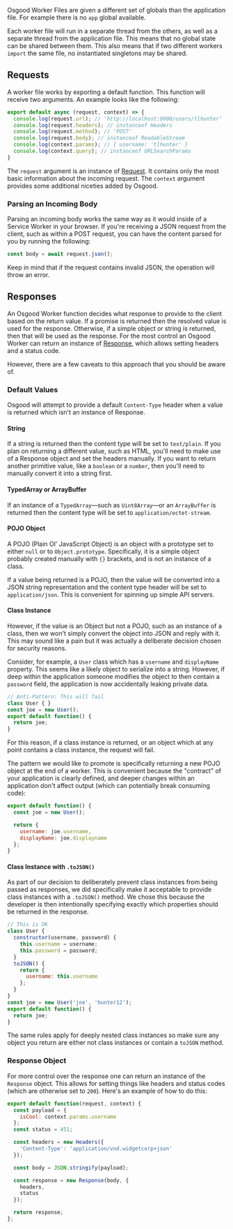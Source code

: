 Osgood Worker Files are given a different set of globals than the application
file. For example there is no `app` global available.

Each worker file will run in a separate thread from the others, as well as a
separate thread from the application file. This means that no global state can
be shared between them. This also means that if two different workers `import`
the same file, no instantiated singletons may be shared.

## Requests

A worker file works by exporting a default function. This function will receive
two arguments. An example looks like the following:

```javascript
export default async (request, context) => {
  console.log(request.url); // 'http://localhost:8000/users/tlhunter'
  console.log(request.headers); // instanceof Headers
  console.log(request.method); // 'POST'
  console.log(request.body); // instanceof ReadableStream
  console.log(context.params); // { username: 'tlhunter' }
  console.log(context.query); // instanceof URLSearchParams
}
```

The `request` argument is an instance of
[Request](https://developer.mozilla.org/en-US/docs/Web/API/Request). It
contains only the most basic information about the incoming request. The
`context` argument provides some additional niceties added by Osgood.

### Parsing an Incoming Body

Parsing an incoming body works the same way as it would inside of a Service
Worker in your browser. If you're receiving a JSON request from the client,
such as within a POST request, you can have the content parsed for you by
running the following:

```javascript
const body = await request.json();
```

Keep in mind that if the request contains invalid JSON, the operation will
throw an error.


## Responses

An Osgood Worker function decides what response to provide to the client based
on the return value. If a promise is returned then the resolved value is used
for the response. Otherwise, if a simple object or string is returned, then
that will be used as the response. For the most control an Osgood Worker can
return an instance of
[Response](https://developer.mozilla.org/en-US/docs/Web/API/Response), which
allows setting headers and a status code.

However, there are a few caveats to this approach that you should be aware of.

### Default Values

Osgood will attempt to provide a default `Content-Type` header when a value is
returned which isn't an instance of Response.

#### String

If a string is returned then the content type will be set to `text/plain`. If
you plan on returning a different value, such as HTML, you'll need to make use
of a Response object and set the headers manually. If you want to return
another primitive value, like a `boolean` or a `number`, then you'll need to
manually convert it into a string first.

#### TypedArray or ArrayBuffer

If an instance of a `TypedArray`—such as `Uint8Array`—or an `ArrayBuffer` is
returned then the content type will be set to `application/octet-stream`.

#### POJO Object

A POJO (Plain Ol' JavaScript Object) is an object with a prototype set to
either `null` or to `Object.prototype`. Specifically, it is a simple object
probably created manually with `{}` brackets, and is not an instance of a
class.

If a value being returned is a POJO, then the value will be converted into a
JSON string representation and the content type header will be set to
`application/json`. This is convenient for spinning up simple API servers.

#### Class Instance

However, if the value is an Object but not a POJO, such as an instance of a
class, then we won't simply convert the object into JSON and reply with it.
This may sound like a pain but it was actually a deliberate decision chosen for
security reasons.

Consider, for example, a `User` class which has a `username` and `displayName`
property. This seems like a likely object to serialize into a string. However,
if deep within the application someone modifies the object to then contain a
`password` field, the application is now accidentally leaking private data.

```javascript
// Anti-Pattern: This will fail
class User { }
const joe = new User();
export default function() {
  return joe;
}
```

For this reason, if a class instance is returned, or an object which at any
point contains a class instance, the request will fail.

The pattern we would like to promote is specifically returning a new POJO
object at the end of a worker. This is convenient because the "contract" of
your application is clearly defined, and deeper changes within an application
don't affect output (which can potentially break consuming code):

```javascript
export default function() {
  const joe = new User();

  return {
    username: joe.username,
    displayName: joe.displayname
  };
}
```

#### Class Instance with `.toJSON()`

As part of our decision to deliberately prevent class instances from being
passed as responses, we did specifically make it acceptable to provide class
instances with a `.toJSON()` method. We chose this because the developer is
then intentionally specifying exactly which properties should be returned in
the response.

```javascript
// This is OK
class User {
  constructor(username, password) {
    this.username = username;
    this.password = password;
  }
  toJSON() {
    return {
      username: this.username
    };
  }
}
const joe = new User('joe', 'hunter12');
export default function() {
  return joe;
}
```

The same rules apply for deeply nested class instances so make sure any object
you return are either not class instances or contain a `toJSON` method.

### Response Object

For more control over the response one can return an instance of the `Response`
object. This allows for setting things like headers and status codes (which are
otherwise set to `200`). Here's an example of how to do this:

```javascript
export default function(request, context) {
  const payload = {
    isCool: context.params.username
  };
  const status = 451;

  const headers = new Headers({
    'Content-Type': 'application/vnd.widgetcorp+json'
  });

  const body = JSON.stringify(payload);

  const response = new Response(body, {
    headers,
    status
  });

  return response;
};
```

